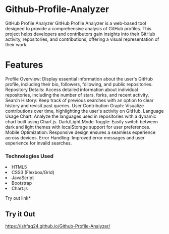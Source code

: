 # Github-Profile-Analyzer
GitHub Profile Analyzer GitHub Profile Analyzer is a web-based tool designed to provide a comprehensive analysis of GitHub profiles. This project helps developers and contributors gain insights into their GitHub activity, repositories, and contributions, offering a visual representation of their work.

<h1>Features</h1
<p>Profile Overview: Display essential information about the user's GitHub profile, including their bio, followers, following, and public repositories.
Repository Details: Access detailed information about individual repositories, including the number of stars, forks, and recent activity.
Search History: Keep track of previous searches with an option to clear history and revisit past queries.
User Contribution Graph: Visualize contributions over time, highlighting the user's activity on GitHub.
Language Usage Chart: Analyze the languages used in repositories with a dynamic chart built using Chart.js.
Dark/Light Mode Toggle: Easily switch between dark and light themes with localStorage support for user preferences.
Mobile Optimization: Responsive design ensures a seamless experience across devices.
Error Handling: Improved error messages and user experience for invalid searches.</p>

<h3>Technologies Used</h3>

<li>HTML5</li>
<li>CSS3 (Flexbox/Grid)</li>
<li>JavaScript</li>
<li>Bootstrap</li>
<li>Chart.js</li>

Try out link*
## Try it Out
https://ishfaq24.github.io/Github-Profile-Analyzer/



